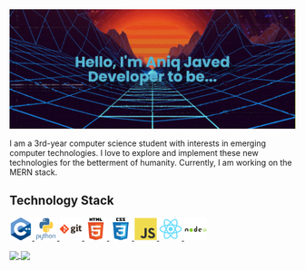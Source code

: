 <img src="banner.png"/>

I am a 3rd-year computer science student with  interests in emerging computer technologies. I love to explore and implement these new technologies for the betterment of humanity. Currently, I am working on the MERN stack.


<h2>Technology Stack</h2>
<p align="left">
  <a href="https://www.w3schools.com/cpp/" target="_blank"> 
    <img src="https://github.com/devicons/devicon/blob/master/icons/cplusplus/cplusplus-original.svg" alt="cplusplus" width="40" height="40"/> 
  </a> 
  <a href="https://www.python.org" target="_blank"> 
    <img src="https://github.com/devicons/devicon/blob/master/icons/python/python-original-wordmark.svg" alt="python" width="40" height="40"/> 
  </a> 
  <a href="https://git-scm.com/" target="_blank"> 
    <img src="https://github.com/devicons/devicon/blob/master/icons/git/git-original-wordmark.svg" alt="git" width="40" height="40"/> 
  </a> 
  <a href="https://www.w3.org/html/" target="_blank"> 
    <img src="https://github.com/devicons/devicon/blob/master/icons/html5/html5-original-wordmark.svg" alt="html5" width="40" height="40"/> 
  </a> 
  <a href="https://www.w3schools.com/css/" target="_blank"> 
    <img src="https://github.com/devicons/devicon/blob/master/icons/css3/css3-original-wordmark.svg" alt="css3" width="40" height="40"/> 
  </a> 
  <a href="https://www.javascript.com/" target="_blank"> 
    <img src="https://github.com/devicons/devicon/blob/master/icons/javascript/javascript-original.svg" alt="javascript" width="40" height="40"/> 
  </a> 
  <a href="https://reactjs.org/" target="_blank"> 
    <img src="https://github.com/devicons/devicon/blob/master/icons/react/react-original.svg" alt="react" width="40" height="40"/> 
  </a> 
  <a href="https://nodejs.org/en/" target="_blank"> 
    <img src="https://github.com/devicons/devicon/blob/master/icons/nodejs/nodejs-original-wordmark.svg" alt="node" width="40" height="40"/> 
  </a> 
</p>

<a href="https://github.com/anuraghazra/github-readme-stats">
  <img align="center" src="https://github-readme-stats.vercel.app/api?username=aniqjaved&show_icons=true&theme=github_dark" />
</a>
<a href="https://github.com/anuraghazra/convoychat">
  <img align="center" src="https://github-readme-stats.vercel.app/api/top-langs/?username=aniqjaved&theme=github_dark&langs_count=8&layout=compact" />
</a>
